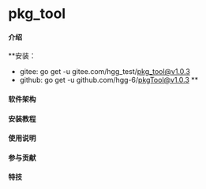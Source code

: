 # pkg_tool

#### 介绍

 **安装： 

- gitee: go get -u gitee.com/hgg_test/pkg_tool@v1.0.3
- github: go get -u github.com/hgg-6/pkgTool@v1.0.3
** 




#### 软件架构



#### 安装教程


#### 使用说明



#### 参与贡献




#### 特技

